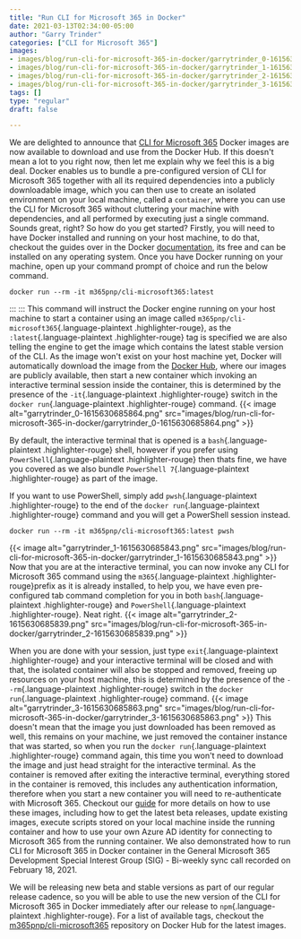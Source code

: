 ```yaml
---
title: "Run CLI for Microsoft 365 in Docker"
date: 2021-03-13T02:34:00-05:00
author: "Garry Trinder"
categories: ["CLI for Microsoft 365"]
images:
- images/blog/run-cli-for-microsoft-365-in-docker/garrytrinder_0-1615630685864.png
- images/blog/run-cli-for-microsoft-365-in-docker/garrytrinder_1-1615630685843.png
- images/blog/run-cli-for-microsoft-365-in-docker/garrytrinder_2-1615630685839.png
- images/blog/run-cli-for-microsoft-365-in-docker/garrytrinder_3-1615630685863.png
tags: []
type: "regular"
draft: false

---
```



We are delighted to announce that [CLI for Microsoft
365](https://aka.ms/cli-m365) Docker images are now available to
download and use from the Docker Hub.
If this doesn't mean a lot to you right now, then let me explain why we
feel this is a big deal.
Docker enables us to bundle a pre-configured version of CLI for
Microsoft 365 together with all its required dependencies into a
publicly downloadable image, which you can then use to create an
isolated environment on your local machine, called a
`container`, where you can use
the CLI for Microsoft 365 without cluttering your machine with
dependencies, and all performed by executing just a single command.
Sounds great, right? So how do you get started?
Firstly, you will need to have Docker installed and running on your host
machine, to do that, checkout the guides over in the Docker
[documentation](https://docs.docker.com/get-docker/), its free and can
be installed on any operating system. Once you have Docker running on
your machine, open up your command prompt of choice and run the below
command.

``` highlight
docker run --rm -it m365pnp/cli-microsoft365:latest
```
:::
:::
This command will instruct the Docker engine running on your host
machine to start a container using an image called
`m365pnp/cli-microsoft365`{.language-plaintext .highlighter-rouge}, as
the `:latest`{.language-plaintext .highlighter-rouge} tag is specified
we are also telling the engine to get the image which contains the
latest stable version of the CLI.
As the image won't exist on your host machine yet, Docker will
automatically download the image from the [Docker
Hub](https://hub.docker.com/r/m365pnp/cli-microsoft365), where our
images are publicly available, then start a new container which invoking
an interactive terminal session inside the container, this is determined
by the presence of the `-it`{.language-plaintext .highlighter-rouge}
switch in the `docker run`{.language-plaintext .highlighter-rouge}
command.
{{< image alt="garrytrinder_0-1615630685864.png" src="images/blog/run-cli-for-microsoft-365-in-docker/garrytrinder_0-1615630685864.png" >}}

By default, the interactive terminal that is opened is a
`bash`{.language-plaintext .highlighter-rouge} shell, however if you
prefer using `PowerShell`{.language-plaintext .highlighter-rouge} then
thats fine, we have you covered as we also bundle
`PowerShell 7`{.language-plaintext .highlighter-rouge} as part of the
image.

If you want to use PowerShell, simply add `pwsh`{.language-plaintext
.highlighter-rouge} to the end of the `docker run`{.language-plaintext
.highlighter-rouge} command and you will get a PowerShell session
instead.


``` highlight
docker run --rm -it m365pnp/cli-microsoft365:latest pwsh
```


{{< image alt="garrytrinder_1-1615630685843.png" src="images/blog/run-cli-for-microsoft-365-in-docker/garrytrinder_1-1615630685843.png" >}}
Now that you are at the interactive terminal, you can now invoke any CLI
for Microsoft 365 command using the `m365`{.language-plaintext
.highlighter-rouge}prefix as it is already installed, to help you, we
have even pre-configured tab command completion for you in both
`bash`{.language-plaintext .highlighter-rouge} and
`PowerShell`{.language-plaintext .highlighter-rouge}. Neat right.
{{< image alt="garrytrinder_2-1615630685839.png" src="images/blog/run-cli-for-microsoft-365-in-docker/garrytrinder_2-1615630685839.png" >}}

When you are done with your session, just type
`exit`{.language-plaintext .highlighter-rouge} and your interactive
terminal will be closed and with that, the isolated container will also
be stopped and removed, freeing up resources on your host machine, this
is determined by the presence of the `--rm`{.language-plaintext
.highlighter-rouge} switch in the `docker run`{.language-plaintext
.highlighter-rouge} command.
{{< image alt="garrytrinder_3-1615630685863.png" src="images/blog/run-cli-for-microsoft-365-in-docker/garrytrinder_3-1615630685863.png" >}}
This doesn't mean that the image you just downloaded has been removed as
well, this remains on your machine, we just removed the container
instance that was started, so when you run the
`docker run`{.language-plaintext .highlighter-rouge} command again, this
time you won't need to download the image and just head straight for the
interactive terminal.
As the container is removed after exiting the interactive terminal,
everything stored in the container is removed, this includes any
authentication information, therefore when you start a new container you
will need to re-authenticate with Microsoft 365.
Checkout our
[guide](https://pnp.github.io/cli-microsoft365/user-guide/run-cli-in-docker-container/)
for more details on how to use these images, including how to get the
latest beta releases, update existing images, execute scripts stored on
your local machine inside the running container and how to use your own
Azure AD identity for connecting to Microsoft 365 from the running
container.
We also demonstrated how to run CLI for Microsoft 365 in Docker
container in the General Microsoft 365 Development Special Interest
Group (SIG) - Bi-weekly sync call recorded on February 18, 2021.

We will be releasing new beta and stable versions as part of our regular
release cadence, so you will be able to use the new version of the CLI
for Microsoft 365 in Docker immediately after our release to
`npm`{.language-plaintext .highlighter-rouge}.
For a list of available tags, checkout the
[m365pnp/cli-microsoft365](https://hub.docker.com/r/m365pnp/cli-microsoft365)
repository on Docker Hub for the latest images.
